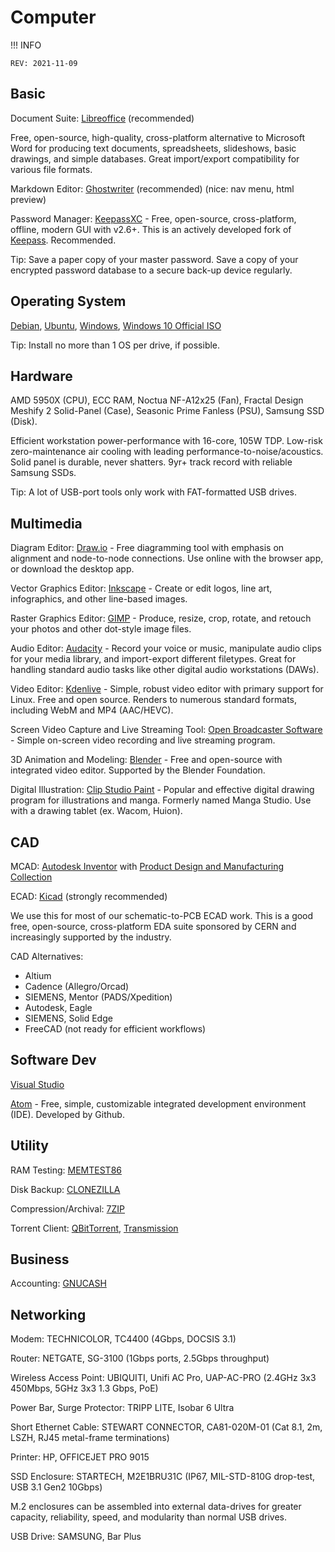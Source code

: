 # Computer

!!! INFO

	REV: 2021-11-09

## Basic

Document Suite: [Libreoffice](https://www.libreoffice.org/) (recommended)

Free, open-source, high-quality, cross-platform alternative to Microsoft Word for producing text documents, spreadsheets, slideshows, basic drawings, and simple databases. Great import/export compatibility for various file formats.

Markdown Editor: [Ghostwriter](https://wereturtle.github.io/ghostwriter/) (recommended) (nice: nav menu, html preview)

Password Manager: [KeepassXC](https://keepassxc.org/) - Free, open-source, cross-platform, offline, modern GUI with v2.6+. This is an actively developed fork of [Keepass](https://keepass.info). Recommended.

Tip: Save a paper copy of your master password. Save a copy of your encrypted password database to a secure back-up device regularly.

## Operating System

[Debian](https://www.debian.org/),
[Ubuntu](https://ubuntu.com/),
[Windows](https://www.microsoft.com/en-us/windows),
[Windows 10 Official ISO](https://www.microsoft.com/en-ca/software-download/windows10ISO)

Tip: Install no more than 1 OS per drive, if possible.

## Hardware

AMD 5950X (CPU), ECC RAM, Noctua NF-A12x25 (Fan), Fractal Design Meshify 2 Solid-Panel (Case), Seasonic Prime Fanless (PSU), Samsung SSD (Disk).

Efficient workstation power-performance with 16-core, 105W TDP. Low-risk zero-maintenance air cooling with leading performance-to-noise/acoustics. Solid panel is durable, never shatters. 9yr+ track record with reliable Samsung SSDs.

Tip: A lot of USB-port tools only work with FAT-formatted USB drives.

## Multimedia

Diagram Editor: [Draw.io](https://about.draw.io/) - Free diagramming tool with emphasis on alignment and node-to-node connections. Use online with the browser app, or download the desktop app.

Vector Graphics Editor: [Inkscape](https://inkscape.org/) - Create or edit logos, line art, infographics, and other line-based images.

Raster Graphics Editor: [GIMP](https://www.gimp.org/) - Produce, resize, crop, rotate, and retouch your photos and other dot-style image files.

Audio Editor: [Audacity](https://www.audacityteam.org/) - Record your voice or music, manipulate audio clips for your media library, and import-export different filetypes. Great for handling standard audio tasks like other digital audio workstations (DAWs).

Video Editor: [Kdenlive](https://kdenlive.org) - Simple, robust video editor with primary support for Linux. Free and open source. Renders to numerous standard formats, including WebM and MP4 (AAC/HEVC).

Screen Video Capture and Live Streaming Tool: [Open Broadcaster Software](https://obsproject.com/) - Simple on-screen video recording and live streaming program.

3D Animation and Modeling: [Blender](https://www.blender.org/) - Free and open-source with integrated video editor. Supported by the Blender Foundation.

Digital Illustration: [Clip Studio Paint](http://www.clipstudio.net/en) - Popular and effective digital drawing program for illustrations and manga. Formerly named Manga Studio. Use with a drawing tablet (ex. Wacom, Huion).

## CAD

MCAD: [Autodesk Inventor](https://www.autodesk.com/products/inventor/overview) with [Product Design and Manufacturing Collection](https://www.autodesk.com/collections/product-design-manufacturing/overview)

ECAD: [Kicad](https://www.kicad.org/) (strongly recommended)

We use this for most of our schematic-to-PCB ECAD work. This is a good free, open-source, cross-platform EDA suite sponsored by CERN and increasingly supported by the industry.

CAD Alternatives:

* Altium
* Cadence (Allegro/Orcad)
* SIEMENS, Mentor (PADS/Xpedition)
* Autodesk, Eagle
* SIEMENS, Solid Edge
* FreeCAD (not ready for efficient workflows)

## Software Dev

[Visual Studio](https://visualstudio.microsoft.com/)

[Atom](https://atom.io/) - Free, simple, customizable integrated development environment (IDE). Developed by Github.

## Utility

RAM Testing: [MEMTEST86](https://www.memtest86.com/)

Disk Backup: [CLONEZILLA](https://clonezilla.org/)

Compression/Archival: [7ZIP](http://www.7-zip.org/)

Torrent Client: [QBitTorrent](https://www.qbittorrent.org/), [Transmission](https://transmissionbt.com/download/) 

## Business

Accounting: [GNUCASH](https://www.gnucash.org/)

## Networking

Modem: TECHNICOLOR, TC4400 (4Gbps, DOCSIS 3.1)

Router: NETGATE, SG-3100 (1Gbps ports, 2.5Gbps throughput)

Wireless Access Point: UBIQUITI, Unifi AC Pro, UAP-AC-PRO (2.4GHz 3x3 450Mbps, 5GHz 3x3 1.3 Gbps, PoE)

Power Bar, Surge Protector: TRIPP LITE, Isobar 6 Ultra

Short Ethernet Cable: STEWART CONNECTOR, CA81-020M-01 (Cat 8.1, 2m, LSZH, RJ45 metal-frame terminations)

Printer: HP, OFFICEJET PRO 9015

SSD Enclosure: STARTECH, M2E1BRU31C (IP67, MIL-STD-810G drop-test, USB 3.1 Gen2 10Gbps)

M.2 enclosures can be assembled into external data-drives for greater capacity, reliability, speed, and modularity than normal USB drives.

USB Drive: SAMSUNG, Bar Plus 



